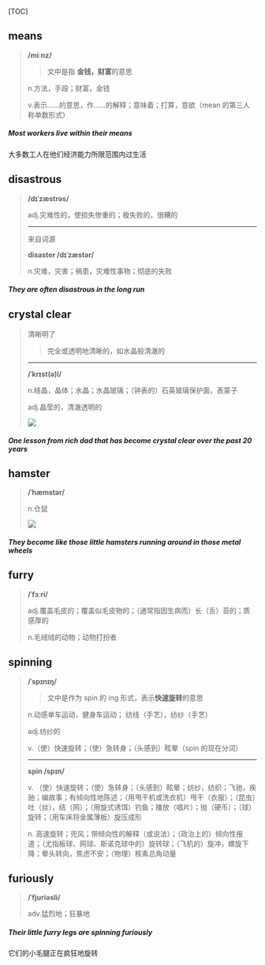 [TOC]

## means

> **/miːnz/**
>
> > 文中是指 **金钱，财富**的意思
>
> n.方法，手段；财富，金钱
>
> v.表示……的意思，作……的解释；意味着；打算，意欲（mean 的第三人称单数形式）

##### Most workers live within their **means**

大多数工人在他们经济能力所限范围内过生活

## disastrous

> **/dɪˈzæstrəs/**
>
> adj.灾难性的，使损失惨重的；极失败的，很糟的
>
> ---
>
> 来自词源
>
> **disaster	/dɪˈzæstər/**
>
> n.灾难，灾害；祸患，灾难性事物；彻底的失败

##### They are often **disastrous** in the long run

## crystal clear

> 清晰明了
>
> > 完全或透明地清晰的，如水晶般清澈的
>
> ---
>
> **/ˈkrɪst(ə)l/**
>
> n.结晶，晶体；水晶；水晶玻璃；（钟表的）石英玻璃保护面，表蒙子
>
> adj.晶莹的，清澈透明的
>
> ![](https://ydlunacommon-cdn.nosdn.127.net/cf69bd1a38ce40d99f07d60ce8aea20d.jpg?)

##### One lesson from rich dad that has become **crystal clear** over the past 20 years

## hamster

> **/ˈhæmstər/**
>
> n.仓鼠
>
> ![](https://ydlunacommon-cdn.nosdn.127.net/7b858fcf875c2477d39d7fb457aed557.jpg?)

##### They become like those little **hamsters** running around in those metal wheels

## furry

> **/ˈfɜːri/**
>
> adj.覆盖毛皮的；覆盖似毛皮物的；（通常指因生病而）长（舌）苔的；质感厚的
>
> n.毛绒绒的动物；动物打扮者

## spinning

> **/ˈspɪnɪŋ/**
>
> > 文中是作为 spin 的 ing 形式，表示**快速旋转**的意思
>
> n.动感单车运动，健身车运动； 纺线（手艺），纺纱（手艺）
>
> adj.纺纱的
>
> v.（使）快速旋转；（使）急转身；（头感到）眩晕（spin 的现在分词）
>
> ---
>
> **spin	/spɪn/**
>
> v.
> （使）快速旋转；（使）急转身；（头感到）眩晕；纺纱，纺织；飞驰，疾驰；编故事；有倾向性地陈述；（用甩干机或洗衣机）甩干（衣服）；（昆虫）吐（丝），结（网）；（用旋式诱饵）钓鱼；播放（唱片）；抛（硬币）；（球）旋转；（用车床将金属薄板）旋压成形
>
> n.
> 高速旋转；兜风；带倾向性的解释（或说法）；（政治上的）倾向性报道；（尤指板球、网球、斯诺克球中的）旋转球；（飞机的）旋冲，螺旋下降；晕头转向，焦虑不安；（物理）核素总角动量

## furiously

> **/ˈfjʊriəsli/**
>
> adv.猛烈地；狂暴地

##### Their little **furry** legs are **spinning** **furiously**

它们的小毛腿正在疯狂地旋转